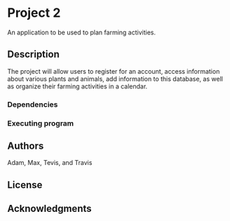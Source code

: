 # Project 2

An application to be used to plan farming activities.

## Description

The project will allow users to register for an account, access information about various plants and animals, add information to this database, as well as organize their farming activities in a calendar.

### Dependencies



### Executing program



## Authors

Adam, Max, Tevis, and Travis 

## License



## Acknowledgments

